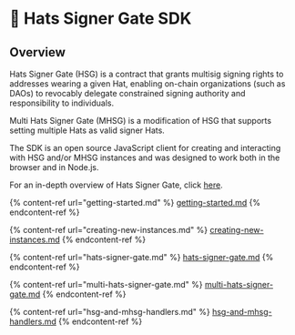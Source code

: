 # 👒 Hats Signer Gate SDK

## Overview

Hats Signer Gate (HSG) is a contract that grants multisig signing rights to addresses wearing a given Hat, enabling on-chain organizations (such as DAOs) to revocably delegate constrained signing authority and responsibility to individuals.

Multi Hats Signer Gate (MHSG) is a modification of HSG that supports setting multiple Hats as valid signer Hats.

The SDK is an open source JavaScript client for creating and interacting with HSG and/or MHSG instances and was designed to work both in the browser and in Node.js.

For an in-depth overview of Hats Signer Gate, click [here](../../hats-integrations/permissions-and-authorities/safe-multisig-signing-authority.md).

{% content-ref url="getting-started.md" %}
[getting-started.md](getting-started.md)
{% endcontent-ref %}

{% content-ref url="creating-new-instances.md" %}
[creating-new-instances.md](creating-new-instances.md)
{% endcontent-ref %}

{% content-ref url="hats-signer-gate.md" %}
[hats-signer-gate.md](hats-signer-gate.md)
{% endcontent-ref %}

{% content-ref url="multi-hats-signer-gate.md" %}
[multi-hats-signer-gate.md](multi-hats-signer-gate.md)
{% endcontent-ref %}

{% content-ref url="hsg-and-mhsg-handlers.md" %}
[hsg-and-mhsg-handlers.md](hsg-and-mhsg-handlers.md)
{% endcontent-ref %}
